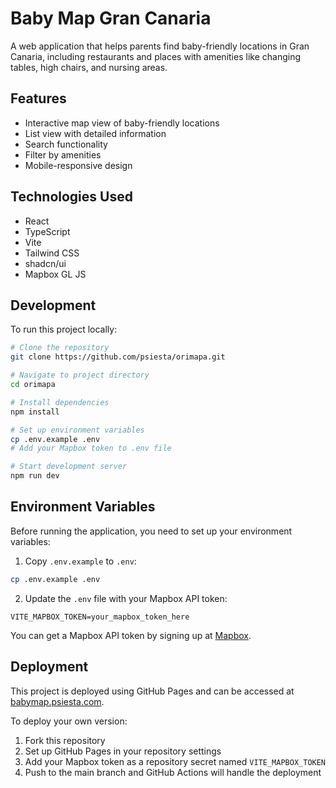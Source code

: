 # Baby Map Gran Canaria

A web application that helps parents find baby-friendly locations in Gran Canaria, including restaurants and places with amenities like changing tables, high chairs, and nursing areas.

## Features

- Interactive map view of baby-friendly locations
- List view with detailed information
- Search functionality
- Filter by amenities
- Mobile-responsive design

## Technologies Used

- React
- TypeScript
- Vite
- Tailwind CSS
- shadcn/ui
- Mapbox GL JS

## Development

To run this project locally:

```bash
# Clone the repository
git clone https://github.com/psiesta/orimapa.git

# Navigate to project directory
cd orimapa

# Install dependencies
npm install

# Set up environment variables
cp .env.example .env
# Add your Mapbox token to .env file

# Start development server
npm run dev
```

## Environment Variables

Before running the application, you need to set up your environment variables:

1. Copy `.env.example` to `.env`:
```bash
cp .env.example .env
```

2. Update the `.env` file with your Mapbox API token:
```
VITE_MAPBOX_TOKEN=your_mapbox_token_here
```

You can get a Mapbox API token by signing up at [Mapbox](https://www.mapbox.com/).

## Deployment

This project is deployed using GitHub Pages and can be accessed at [babymap.psiesta.com](https://babymap.psiesta.com).

To deploy your own version:

1. Fork this repository
2. Set up GitHub Pages in your repository settings
3. Add your Mapbox token as a repository secret named `VITE_MAPBOX_TOKEN`
4. Push to the main branch and GitHub Actions will handle the deployment
